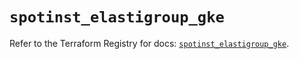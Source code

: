 # `spotinst_elastigroup_gke`

Refer to the Terraform Registry for docs: [`spotinst_elastigroup_gke`](https://registry.terraform.io/providers/spotinst/spotinst/1.158.0/docs/resources/elastigroup_gke).
